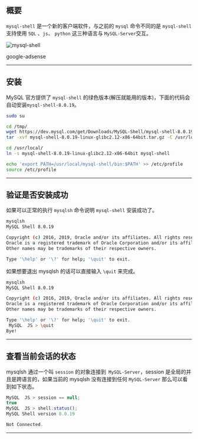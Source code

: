 ## 概要
`mysql-shell` 是一个新的客户端软件，与之前的 `mysql` 命令不同的是 `mysql-shell` 支持使用 `SQL` 、`js`、 `python` 这三种语言与 `MySQL-Server`交互。

![mysql-shell](static/2020-13/mysql-shell.png)

google-adsense

---

## 安装
MySQL 官方提供了 `mysql-shell` 的绿色版本(解压就能用的版本)，下面的代码会自动安装`mysql-shell-8.0.19`。
```bash
sudo su

cd /tmp/
wget https://dev.mysql.com/get/Downloads/MySQL-Shell/mysql-shell-8.0.19-linux-glibc2.12-x86-64bit.tar.gz
tar -xvf mysql-shell-8.0.19-linux-glibc2.12-x86-64bit.tar.gz -C /usr/local

cd /usr/local/
ln -s mysql-shell-8.0.19-linux-glibc2.12-x86-64bit mysql-shell

echo 'export PATH=/usr/local/mysql-shell/bin:$PATH' >> /etc/profile 
source /etc/profile
```

---

## 验证是否安装成功
如果可以正常的执行 `mysqlsh` 命令说明 `mysql-shell` 安装成功了。
```bash
mysqlsh
MySQL Shell 8.0.19

Copyright (c) 2016, 2019, Oracle and/or its affiliates. All rights reserved.
Oracle is a registered trademark of Oracle Corporation and/or its affiliates.
Other names may be trademarks of their respective owners.

Type '\help' or '\?' for help; '\quit' to exit.                                                                              
```
如果想要退出 mysqlsh 的话可以直接输入 `\quit` 来完成。
```bash
mysqlsh
MySQL Shell 8.0.19

Copyright (c) 2016, 2019, Oracle and/or its affiliates. All rights reserved.
Oracle is a registered trademark of Oracle Corporation and/or its affiliates.
Other names may be trademarks of their respective owners.

Type '\help' or '\?' for help; '\quit' to exit.
 MySQL  JS > \quit                                                                               
Bye!
```
---

## 查看当前会话的状态
mysqlsh 通过一个叫 `session` 的对象连接到` MySQL-Server`，session 是全局的并且是跨语言的，如果当前的 mysqlsh 没有连接到任何 `MySQL-Server` 那么可以看到如下状态。
```js
MySQL  JS > session == null;                                                                    
true
MySQL  JS > shell.status();                                                                     
MySQL Shell version 8.0.19

Not Connected.
```
---